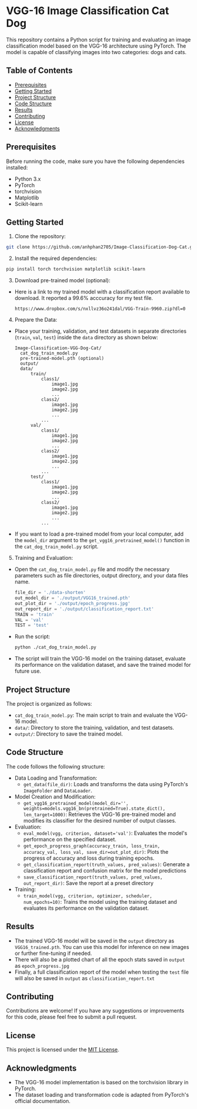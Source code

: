 # VGG-16 Image Classification Cat Dog

This repository contains a Python script for training and evaluating an image classification model based on the VGG-16 architecture using PyTorch. The model is capable of classifying images into two categories: dogs and cats.

## Table of Contents

- [Prerequisites](#prerequisites)
- [Getting Started](#getting-started)
- [Project Structure](#project-structure)
- [Code Structure](#code-structure)
- [Results](#results)
- [Contributing](#contributing)
- [License](#license)
- [Acknowledgments](#acknowledgments)

## Prerequisites

Before running the code, make sure you have the following dependencies installed:

- Python 3.x
- PyTorch
- torchvision
- Matplotlib
- Scikit-learn

## Getting Started

1. Clone the repository:

  ```bash
  git clone https://github.com/anhphan2705/Image-Classification-Dog-Cat.git
  ```

2. Install the required dependencies:

  ```bash
  pip install torch torchvision matplotlib scikit-learn
  ```

3. Download pre-trained model (optional):

- Here is a link to my trained model with a classification report available to download. It reported a 99.6% acccuracy for my test file.

  ```link
  https://www.dropbox.com/s/nxllvz36o241dal/VGG-Train-9960.zip?dl=0
  ```

4. Prepare the Data:

- Place your training, validation, and test datasets in separate directories (`train`, `val`, `test`) inside the `data` directory as shown below:

  ```
  Image-Classification-VGG-Dog-Cat/
    cat_dog_train_model.py
    pre-trained-model.pth (optional)
    output/
    data/
        train/
            class1/
                image1.jpg
                image2.jpg
                ...
            class2/
                image1.jpg
                image2.jpg
                ...
            ...
        val/
            class1/
                image1.jpg
                image2.jpg
                ...
            class2/
                image1.jpg
                image2.jpg
                ...
            ...
        test/
            class1/
                image1.jpg
                image2.jpg
                ...
            class2/
                image1.jpg
                image2.jpg
                ...
            ...
  ```

- If you want to load a pre-trained model from your local computer, add the `model_dir` argument to the `get_vgg16_pretrained_model()` function in the `cat_dog_train_model.py` script.

5. Training and Evaluation:

- Open the `cat_dog_train_model.py` file and modify the necessary parameters such as file directories, output directory, and your data files name.

  ```python
  file_dir = './data-shorten'
  out_model_dir = './output/VGG16_trained.pth'
  out_plot_dir = './output/epoch_progress.jpg'
  out_report_dir = './output/classification_report.txt'
  TRAIN = 'train' 
  VAL = 'val'
  TEST = 'test'
  ```
- Run the script:

  ```bash
  python ./cat_dog_train_model.py
  ```

- The script will train the VGG-16 model on the training dataset, evaluate its performance on the validation dataset, and save the trained model for future use.

## Project Structure

The project is organized as follows:

- `cat_dog_train_model.py`: The main script to train and evaluate the VGG-16 model.
- `data/`: Directory to store the training, validation, and test datasets.
- `output/`: Directory to save the trained model.

## Code Structure

The code follows the following structure:

- Data Loading and Transformation:
  - `get_data(file_dir)`: Loads and transforms the data using PyTorch's `ImageFolder` and `DataLoader`.
- Model Creation and Modification:
  - `get_vgg16_pretrained_model(model_dir='', weights=models.vgg16_bn(pretrained=True).state_dict(), len_target=1000)`: Retrieves the VGG-16 pre-trained model and modifies its classifier for the desired number of output classes.
- Evaluation:
  - `eval_model(vgg, criterion, dataset='val')`: Evaluates the model's performance on the specified dataset.
  - `get_epoch_progress_graph(accuracy_train, loss_train, accuracy_val, loss_val, save_dir=out_plot_dir)`: Plots the progress of accuracy and loss during training epochs.
  - `get_classification_report(truth_values, pred_values)`: Generate a classification report and confusion matrix for the model predictions
  - `save_classification_report(truth_values, pred_values, out_report_dir)`: Save the report at a preset directory
- Training:
  - `train_model(vgg, criterion, optimizer, scheduler, num_epochs=10)`: Trains the model using the training dataset and evaluates its performance on the validation dataset.

## Results

- The trained VGG-16 model will be saved in the `output` directory as `VGG16_trained.pth`. You can use this model for inference on new images or further fine-tuning if needed.
- There will also be a plotted chart of all the epoch stats saved in `output` as `epoch_progress.jpg`
- Finally, a full classification report of the model when testing the `test` file will also be saved in `output` as `classification_report.txt`

## Contributing

Contributions are welcome! If you have any suggestions or improvements for this code, please feel free to submit a pull request.

## License

This project is licensed under the [MIT License](LICENSE).

## Acknowledgments

- The VGG-16 model implementation is based on the torchvision library in PyTorch.
- The dataset loading and transformation code is adapted from PyTorch's official documentation.